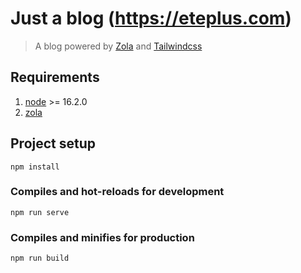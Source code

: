 # Just a blog (https://eteplus.com)

> A blog powered by  [Zola](https://www.getzola.org/documentation/getting-started/installation/) and [Tailwindcss](https://tailwindcss.com/)

## Requirements

1. [node](https://pnpm.io/installation) >= 16.2.0
2. [zola](https://www.getzola.org/documentation/getting-started/installation/)

## Project setup

```
npm install
```

### Compiles and hot-reloads for development

```
npm run serve
```

### Compiles and minifies for production

```
npm run build
```